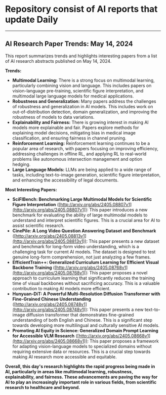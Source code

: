 # Repository consist of AI reports that update Daily
-----------


## AI Research Paper Trends: May 14, 2024

This report summarizes trends and highlights interesting papers from a list of AI research abstracts published on May 14, 2024.

**Trends:**

* **Multimodal Learning:** There is a strong focus on multimodal learning, particularly combining vision and language. This includes papers on vision-language pre-training, scientific figure interpretation, and multimodal large language models for medical applications.
* **Robustness and Generalization:** Many papers address the challenges of robustness and generalization in AI models. This includes work on out-of-distribution detection, domain generalization, and improving the robustness of models to data variations.
* **Explainability and Fairness:**  There is growing interest in making AI models more explainable and fair. Papers explore methods for explaining model decisions, mitigating bias in medical image classification, and ensuring fairness in channel pruning.
* **Reinforcement Learning:**  Reinforcement learning continues to be a popular area of research, with papers focusing on improving efficiency, addressing challenges in offline RL, and applying RL to real-world problems like autonomous intersection management and option hedging.
* **Large Language Models:**  LLMs are being applied to a wide range of tasks, including text-to-image generation, scientific figure interpretation, and enhancing the accessibility of legal documents.

**Most Interesting Papers:**

* **SciFIBench: Benchmarking Large Multimodal Models for Scientific Figure Interpretation** ([http://arxiv.org/abs/2405.08807v1](http://arxiv.org/abs/2405.08807v1)): This paper introduces a new benchmark for evaluating the ability of large multimodal models to understand and interpret scientific figures. This is a crucial area for AI to assist scientific research.
* **CinePile: A Long Video Question Answering Dataset and Benchmark** ([http://arxiv.org/abs/2405.08813v1](http://arxiv.org/abs/2405.08813v1)): This paper presents a new dataset and benchmark for long-form video understanding, which is a challenging task for current AI models. The dataset is designed to test genuine long-form comprehension, not just analyzing a few frames.
* **EfficientTrain++: Generalized Curriculum Learning for Efficient Visual Backbone Training** ([http://arxiv.org/abs/2405.08768v1](http://arxiv.org/abs/2405.08768v1)): This paper proposes a novel approach to curriculum learning that significantly reduces the training time of visual backbones without sacrificing accuracy. This is a valuable contribution to making AI models more efficient.
* **Hunyuan-DiT: A Powerful Multi-Resolution Diffusion Transformer with Fine-Grained Chinese Understanding** ([http://arxiv.org/abs/2405.08748v1](http://arxiv.org/abs/2405.08748v1)): This paper presents a new text-to-image diffusion transformer that demonstrates fine-grained understanding of both English and Chinese. This is a significant step towards developing more multilingual and culturally sensitive AI models.
* **Promoting AI Equity in Science: Generalized Domain Prompt Learning for Accessible VLM Research** ([http://arxiv.org/abs/2405.08668v1](http://arxiv.org/abs/2405.08668v1)): This paper proposes a framework for adapting vision-language models to specialized domains without requiring extensive data or resources. This is a crucial step towards making AI research more accessible and equitable.

**Overall, this day's research highlights the rapid progress being made in AI, particularly in areas like multimodal learning, robustness, explainability, and fairness. These advancements are paving the way for AI to play an increasingly important role in various fields, from scientific research to healthcare and beyond.** 
